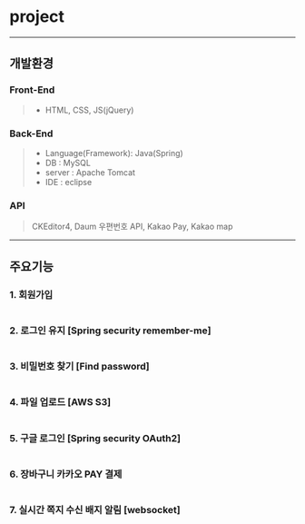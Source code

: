 # project


- - -

 ## 개발환경
 

 ### Front-End
> - HTML, CSS, JS(jQuery)

 ### Back-End
> - Language(Framework): Java(Spring)
> - DB : MySQL
> - server : Apache Tomcat
> - IDE : eclipse

 ### API
> CKEditor4, Daum 우편번호 API, Kakao Pay, Kakao map      
  
  
  
- - -

## 주요기능

### 1. 회원가입
<img src="https://user-images.githubusercontent.com/69491529/103151465-a6585880-47c1-11eb-8c7f-8ad2ea0b25db.gif" alt="" />


### 2. 로그인 유지 [Spring security remember-me]
<img src="https://user-images.githubusercontent.com/69491529/103151648-567a9100-47c3-11eb-9b3e-fc5eb20ee3c3.gif" alt="" />


### 3. 비밀번호 찾기 [Find password]
<img src="https://user-images.githubusercontent.com/69491529/103151702-c9840780-47c3-11eb-978f-f7fcdd7fb995.gif" alt="" />

### 4. 파일 업로드 [AWS S3]
<img src="https://user-images.githubusercontent.com/69491529/103151772-6c3c8600-47c4-11eb-8ed4-0e4f96c1c7be.gif" alt="" />


### 5. 구글 로그인 [Spring security OAuth2]
<img src="https://user-images.githubusercontent.com/69491529/103147056-721a7300-4794-11eb-9303-f9a0a21f405a.gif" alt="" />

### 6. 장바구니 카카오 PAY 결제
<img src="https://user-images.githubusercontent.com/69491529/103151190-38ab2d00-47bf-11eb-9bfa-20cf0a062b67.gif" alt="" />

### 7. 실시간 쪽지 수신 배지 알림 [websocket]
<img src="https://user-images.githubusercontent.com/69491529/104156529-9630b200-542c-11eb-80ca-853cff29527e.gif" alt="" />
